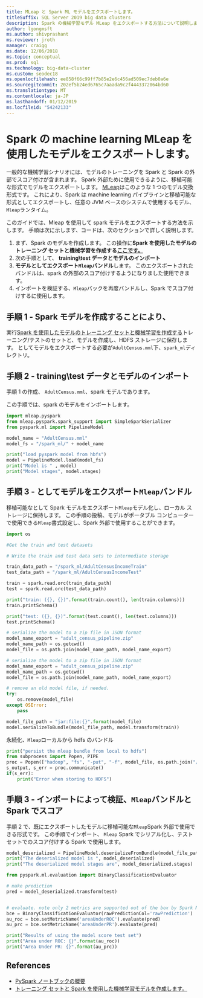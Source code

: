 ```yaml
---
title: MLeap と Spark ML モデルをエクスポートします。
titleSuffix: SQL Server 2019 big data clusters
description: Spark の機械学習モデル MLeap をエクスポートする方法について説明します。
author: lgongmsft
ms.author: shivprashant
ms.reviewer: jroth
manager: craigg
ms.date: 12/06/2018
ms.topic: conceptual
ms.prod: sql
ms.technology: big-data-cluster
ms.custom: seodec18
ms.openlocfilehash: ee858f66c99ff7b85e2e6c456ad509ec7deb0a6e
ms.sourcegitcommit: 202ef5b24ed6765c7aaada9c2f4443372064bd60
ms.translationtype: MT
ms.contentlocale: ja-JP
ms.lasthandoff: 01/12/2019
ms.locfileid: "54242133"
---
```

# <a name="export-spark-machine-learning-models-with-mleap"></a>Spark の machine learning MLeap を使用したモデルをエクスポートします。

一般的な機械学習シナリオには、モデルのトレーニングを Spark と Spark の外部でスコア付けが含まれます。 Spark 外部ために使用できるように、移植可能な形式でモデルをエクスポートします。 [MLeap](https://github.com/combust/mleap)はこのような 1 つのモデル交換形式です。 これにより、Spark は machine learning パイプラインと移植可能な形式としてエクスポートし、任意の JVM ベースのシステムで使用するモデル、`Mleap`ランタイム。

このガイドでは、Mleap を使用して spark モデルをエクスポートする方法を示します。 手順は次に示します、コードは、次のセクションで詳しく説明します。

1. まず、Spark のモデルを作成します。 この操作に**Spark を使用したモデルのトレーニング セットと機械学習を作成する[ここです。](train-and-create-machinelearning-models-with-spark.md)**
2. 次の手順として、 **training\test データとモデルのインポート**
3. **モデルとしてエクスポート`Mleap`バンドル**します。 このエクスポートされたバンドルは、spark の外部のスコア付けするようになりました使用できます。
4. インポートを検証する、`Mleap`バックを再度バンドルし、Spark でスコア付けするに使用します。

## <a name="step-1---start-by-creating-a-spark-model"></a>手順 1 - Spark モデルを作成することにより、
実行[Spark を使用したモデルのトレーニング セットと機械学習を作成する](train-and-create-machinelearning-models-with-spark.md)トレーニング/テストのセットと、モデルを作成し、HDFS ストレージに保存します。 としてモデルをエクスポートする必要が`AdultCensus.mml`下、`spark_ml`ディレクトリ。

## <a name="step-2---import-the-trainingtest-data-and-the-model"></a>手順 2 - training\test データとモデルのインポート

手順 1 の作成、 `AdultCensus.mml`、spark モデルであります。 

この手順では、spark のモデルをインポートします。

```python
import mleap.pyspark
from mleap.pyspark.spark_support import SimpleSparkSerializer
from pyspark.ml import PipelineModel

model_name = "AdultCensus.mml"
model_fs = "/spark_ml/" + model_name

print("load pyspark model from hbfs")
model = PipelineModel.load(model_fs)
print("Model is " , model)
print("Model stages", model.stages)
```

## <a name="step-3---export-the-model-as-mleap-bundle"></a>手順 3 - としてモデルをエクスポート`Mleap`バンドル

移植可能なとして Spark モデルをエクスポート`Mleap`モデル化し、ローカル ストレージに保持します。 この手順の投稿、モデルがポータブル コンピューターで使用できる`Mleap`書式設定し、Spark 外部で使用することができます。

```python
import os

#Get the train and test datasets

# Write the train and test data sets to intermediate storage

train_data_path = "/spark_ml/AdultCensusIncomeTrain"
test_data_path = "/spark_ml/AdultCensusIncomeTest"

train = spark.read.orc(train_data_path)
test = spark.read.orc(test_data_path)

print("train: ({}, {})".format(train.count(), len(train.columns)))
train.printSchema()

print("test: ({}, {})".format(test.count(), len(test.columns)))
test.printSchema()

# serialize the model to a zip file in JSON format
model_name_export = "adult_census_pipeline.zip"
model_name_path = os.getcwd()
model_file = os.path.join(model_name_path, model_name_export)

# serialize the model to a zip file in JSON format
model_name_export = "adult_census_pipeline.zip"
model_name_path = os.getcwd()
model_file = os.path.join(model_name_path, model_name_export)

# remove an old model file, if needed.
try:
    os.remove(model_file)
except OSError:
    pass

model_file_path = "jar:file:{}".format(model_file)
model.serializeToBundle(model_file_path, model.transform(train))

```

永続化、`Mleap`ローカルから hdfs のバンドル

```python
print("persist the mleap bundle from local to hdfs")
from subprocess import Popen, PIPE
proc = Popen(["hadoop", "fs", "-put", "-f", model_file, os.path.join("/spark_ml", model_name_export)], stdout=PIPE, stderr=PIPE)
s_output, s_err = proc.communicate()
if(s_err):
    print("Error when storing to HDFS")
```

## <a name="step-3---validate-by-importing-the-mleap-bundle-and-scoring-in-spark"></a>手順 3 - インポートによって検証、`Mleap`バンドルと Spark でスコア
手順 2 で、既にエクスポートしたモデルに移植可能な`Mleap`Spark 外部で使用できる形式です。 この手順でインポート、 `Mleap` Spark でシリアル化し、テスト セットでのスコア付けする Spark で使用します。
   
```python
model_deserialized = PipelineModel.deserializeFromBundle(model_file_path)
print("The deserialized model is ", model_deserialized)
print("The deserialized model stages are", model_deserialized.stages)

from pyspark.ml.evaluation import BinaryClassificationEvaluator

# make prediction
pred = model_deserialized.transform(test)


# evaluate. note only 2 metrics are supported out of the box by Spark ML.
bce = BinaryClassificationEvaluator(rawPredictionCol='rawPrediction')
au_roc = bce.setMetricName('areaUnderROC').evaluate(pred)
au_prc = bce.setMetricName('areaUnderPR').evaluate(pred)

print("Results of using the model score test set")
print("Area under ROC: {}".format(au_roc))
print("Area Under PR: {}".format(au_prc))
```

## <a name="references"></a>References

* [PySpark ノートブックの概要](notebooks-guidance.md)
* [トレーニング セットと Spark を使用した機械学習モデルを作成します。](train-and-create-machinelearning-models-with-spark.md)
